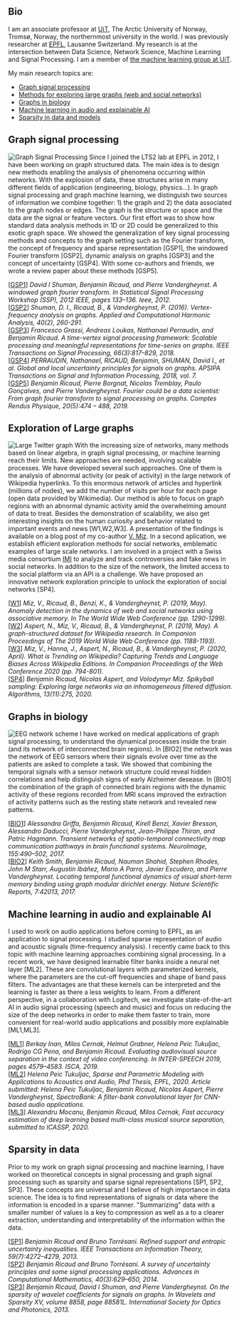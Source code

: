 ## Bio

I am an associate professor at [UiT](https://uit.no/), The Arctic University of Norway, Tromsø, Norway, the northernmost university in the world. I was previously researcher at [EPFL](https://www.epfl.ch/), Lausanne Switzerland. My research is at the intersection between Data Science, Network Science, Machine Learning and Signal Processing. I am a member of [the machine learning group at UiT](https://machine-learning.uit.no/).

My main research topics are:
 * [Graph signal processing](#graph-signal-processing)
 * [Methods for exploring large graphs (web and social networks)](#exploration-of-large-graphs)
 * [Graphs in biology](#graphs-in-biology)
 * [Machine learning in audio and explainable AI](#machine-learning-in-audio-and-explainable-ai)
 * [Sparsity in data and models](#sparsity-in-data)


## Graph signal processing
![Graph Signal Processing]({{site.baseurl}}/assets/img/GSPimage.png)
Since I joined the LTS2 lab at EPFL in 2012, I have been working on graph structured data. The main idea is to design new methods enabling the analysis of phenomena occurring within networks. With the explosion of data, these structures arise in many different fields of application (engineering, biology, physics...). In graph signal processing and graph machine learning,  we distinguish two sources of information we combine together: 1) the graph and 2) the data associated to the graph nodes or edges. The graph is the structure or space and the data are the signal or feature vectors. Our first effort was to show how standard data analysis methods in 1D or 2D could be generalized to this exotic graph space. We showed the generalization of key signal processing methods and concepts to the graph setting such as the Fourier transform, the concept of frequency and sparse representation [GSP1], the windowed Fourier transform [GSP2], dynamic analysis on graphs [GSP3] and the concept of uncertainty [GSP4]. With some co-authors and friends, we wrote a review paper about these methods [GSP5]. 

[[GSP1](https://documents.epfl.ch/users/s/sh/shuman/www/Papers/Conference/Shuman_et_al_SSP_2012.pdf)] *David I Shuman, Benjamin Ricaud, and Pierre Vandergheynst. A windowed graph fourier transform. In Statistical Signal Processing Workshop (SSP), 2012 IEEE, pages 133–136. Ieee, 2012.*  
[[GSP2](https://www.sciencedirect.com/science/article/pii/S1063520315000214)] *Shuman, D. I., Ricaud, B., & Vandergheynst, P. (2016). Vertex-frequency analysis on graphs. Applied and Computational Harmonic Analysis, 40(2), 260-291.*  
[[GSP3](https://arxiv.org/abs/1705.02307)] *Francesco Grassi, Andreas Loukas, Nathanael Perraudin, and Benjamin Ricaud. A time-vertex signal processing framework: Scalable processing and meaningful representations for time-series on graphs. IEEE Transactions on Signal Processing, 66(3):817–829, 2018.*  
[[GSP4](https://doi.org/10.1017/ATSIP.2018.2)] *PERRAUDIN, Nathanael, RICAUD, Benjamin, SHUMAN, David I., et al. Global and local uncertainty principles for signals on graphs. APSIPA Transactions on Signal and Information Processing, 2018, vol. 7.*   
[[GSP5](https://www.sciencedirect.com/science/article/pii/S1631070519301094)] *Benjamin Ricaud, Pierre Borgnat, Nicolas Tremblay, Paulo Gonçalves, and Pierre Vandergheynst. Fourier could be a data scientist: From graph fourier transform to signal processing on graphs. Comptes Rendus Physique, 20(5):474 – 488, 2019.*

## Exploration of Large graphs
![Large Twitter graph]({{site.baseurl}}/assets/img/higgs_community_small.jpg)
With the increasing size of networks, many methods based on linear algebra, in graph signal processing, or machine learning reach their limits. New approaches are needed, involving scalable processes. We have developed several such approaches. One of them is the analysis of abnormal activity (or peak of activity) in the large network of Wikipedia hyperlinks. To this enormous network of articles and hyperlink (millions of nodes), we add the number of visits per hour for each page (open data provided by Wikimedia). Our method is able to focus on graph regions with an abnormal dynamic activity amid the overwhelming amount of data to treat. Besides the demonstration of scalability, we also get interesting insights on the human curiosity and behavior related to important events and news [W1,W2,W3]. A presentation of the findings is available on a blog post of my co-author [V. Miz](https://miz.space). In a second aplication, we establish efficient exploration methods for social networks, emblematic examples of large scale networks. I am involved in a project with a Swiss media consortium [IMI](https://www.media-initiative.ch/) to analyze and track controversies and fake news in social networks. In addition to the size of the network, the limited access to the social platform via an API is a challenge. We have proposed an innovative network exploration principle to unlock the exploration of social networks [SP4].

[[W1](https://dl.acm.org/doi/pdf/10.1145/3308558.3313541)] *Miz, V., Ricaud, B., Benzi, K., & Vandergheynst, P. (2019, May). Anomaly detection in the dynamics of web and social networks using associative memory. In The World Wide Web Conference (pp. 1290-1299).*  
[[W2](https://dl.acm.org/doi/pdf/10.1145/3308560.3316757)] *Aspert, N., Miz, V., Ricaud, B., & Vandergheynst, P. (2019, May). A graph-structured dataset for Wikipedia research. In Companion Proceedings of The 2019 World Wide Web Conference (pp. 1188-1193).*  
[[W3](https://dl.acm.org/doi/pdf/10.1145/3366424.3383567)] *Miz, V., Hanna, J., Aspert, N., Ricaud, B., & Vandergheynst, P. (2020, April). What is Trending on Wikipedia? Capturing Trends and Language Biases Across Wikipedia Editions. In Companion Proceedings of the Web Conference 2020 (pp. 794-801).*  
[[SP4](https://www.mdpi.com/1999-4893/13/11/275)] *Benjamin Ricaud, Nicolas Aspert, and Volodymyr Miz. Spikyball sampling: Exploring large networks via an inhomogeneous filtered diffusion. Algorithms, 13(11):275, 2020.*

## Graphs in biology
![EEG network scheme]({{site.baseurl}}/assets/img/brainfigure.png)
I have worked on medical applications of graph signal processing, to understand the dynamical processes inside the brain (and its network of interconnected brain regions). In [BIO2] the network was the network of EEG sensors where their signals evolve over time as the patients are asked to complete a task. We showed that combining the temporal signals with a sensor network structure could reveal hidden correlations and help distinguish signs of early Alzheimer desease. In [BIO1] the combination of the graph of connected brain regions with the dynamic activity of these regions recorded from MRI scans improved the extraction of activity patterns such as the resting state network and revealed new patterns.

[[BIO1](https://www.sciencedirect.com/science/article/abs/pii/S105381191730304X)] *Alessandra Griffa, Benjamin Ricaud, Kirell Benzi, Xavier Bresson, Alessandro Daducci, Pierre Vandergheynst, Jean-Philippe Thiran, and Patric Hagmann. Transient networks of spatio-temporal connectivity map communication pathways in brain functional systems. NeuroImage, 155:490–502, 2017.*  
[[BIO2](https://www.nature.com/articles/srep42013)] *Keith Smith, Benjamin Ricaud, Nauman Shahid, Stephen Rhodes, John M Starr, Augustin Ibáñez, Mario A Parra, Javier Escudero, and Pierre Vandergheynst. Locating temporal functional dynamics of visual short-term memory binding using graph modular dirichlet energy. Nature Scientific Reports, 7:42013, 2017.*

## Machine learning in audio and explainable AI
I used to work on audio applications before coming to EPFL, as an application to signal processing. I studied sparse representation of audio and acoustic signals (time-frequency analysis). I recently came back to this topic with machine learning approaches combining signal processing. In a recent work, we have designed learnable filter banks inside a neural net layer [ML2]. These are convolutional layers with parameterized kernels, where the parameters are the cut-off frequencies and shape of band pass filters. The advantages are that these kernels can be interpreted and the learning is faster as there a less weights to learn.
From a different perspective, in a collaboration with Logitech, we investigate state-of-the-art AI in audio signal processing (speech and music) and focus on reducing the size of the deep networks in order to make them faster to train, more convenient for real-world audio applications and possibly more explainable [ML1,ML3]. 

[[ML1](https://www.isca-speech.org/archive/Interspeech_2019/pdfs/2671.pdf)] *Berkay Inan, Milos Cernak, Helmut Grabner, Helena Peic Tukuljac, Rodrigo CG Pena, and Benjamin Ricaud. Evaluating audiovisual source separation in the context of video conferencing. In INTER-SPEECH 2019, pages 4579–4583. ISCA, 2019.*  
[[ML2](https://openreview.net/pdf?id=HyewT1BKvr)] *Helena Peic Tukuljac, Sparse and Parametric Modeling with Applications to Acoustics and Audio, Phd Thesis, EPFL, 2020. Article submitted: Helena Peic Tukuljac, Benjamin Ricaud, Nicolas Aspert, Pierre Vandergheynst, SpectroBank: A filter-bank convolutional layer for CNN-based audio applications.*  
[[ML3](https://arxiv.org/abs/2010.09453)] *Alexandru Mocanu, Benjamin Ricaud, Milos Cernak, Fast accuracy estimation of deep learning based multi-class musical source separation, submitted to ICASSP, 2020.*

## Sparsity in data
Prior to my work on graph signal processing and machine learning, I have worked on theoretical concepts in signal processing and graph signal processing such as sparsity and sparse signal representations [SP1, SP2, SP3]. These concepts are universal and I believe of high importance in data science. The idea is to find representations of signals or data where the information is encoded in a sparse manner. "Summarizing" data with a smaller number of values is a key to compression as well as a to a clearer extraction, understanding and interpretability of the information within the data.

[[SP1](https://hal.archives-ouvertes.fr/file/index/docid/746976/filename/RicaudTorresani_OC.pdf)] *Benjamin Ricaud and Bruno Torrésani. Refined support and entropic uncertainty inequalities. IEEE Transactions on Information Theory, 59(7):4272–4279, 2013.*  
[[SP2](https://link.springer.com/content/pdf/10.1007/s10444-013-9323-2.pdf)] *Benjamin Ricaud and Bruno Torrésani. A survey of uncertainty principles and some signal processing applications. Advances in Computational Mathematics, 40(3):629–650, 2014.*  
[[SP3](https://documents.epfl.ch/users/s/sh/shuman/www/Papers/Conference/Ricaud_et_al_SPIE_2013.pdf)] *Benjamin Ricaud, David I Shuman, and Pierre Vandergheynst. On the sparsity of wavelet coefficients for signals on graphs. In Wavelets and Sparsity XV, volume 8858, page 88581L. International Society for Optics and Photonics, 2013.*
